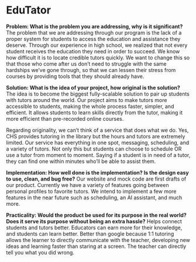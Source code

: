 # EduTator

**Problem: What is the problem you are addressing, why is it significant?**
The problem that we are addressing through our program is the lack of  a proper system for students to access the education and assistance they deserve. Through our experience in high school, we realized that not every student receives the education they need in order to succeed. We know how difficult it is to locate credible tutors quickly. We want to change this so that those who come after us don’t need to struggle with the same hardships we’ve gone through, so that we can lessen their stress from courses by providing tools that they should already have. 

**Solution: What is the idea of your project, how original is the solution?**
The idea is to become the biggest fully-scalable solution to pair up students with tutors around the world. Our project aims to make tutors more accessible to students, making the whole process faster, simpler, and efficient. It allows students to learn skills directly from the tutor, making it more efficient than pre-recorded online courses.

Regarding originality, we can’t think of a service that does what we do. Yes, CHS provides tutoring in the library but the hours and tutors are extremely limited. Our service has everything in one spot, messaging, scheduling, and a variety of tutors. Not only this but students can choose to schedule OR use a tutor from moment to moment. Saying if a student is in need of a tutor, they can find one within minutes who’ll be able to assist them.

**Implementation: How well done is the implementation? Is the design easy to use, clean, and bug free?**
Our website and mock code are first drafts of our product. Currently we have a variety of features going between personal profiles to favorite tutors. We intend to implement a few more features in the near future such as scheduling, an AI assistant, and much more.

**Practicality: Would the product be used for its purpose in the real world? Does it serve its purpose without being an extra hassle?**
Helps connect students and tutors better. Educators can earn more for their knowledge, and students can learn better. 
Better than google because 1:1 tutoring allows the learner to directly communicate with the teacher, developing new ideas and learning faster than staring at a screen. The teacher can directly tell you what you did wrong. 
